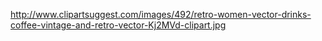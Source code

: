 http://www.clipartsuggest.com/images/492/retro-women-vector-drinks-coffee-vintage-and-retro-vector-Kj2MVd-clipart.jpg

